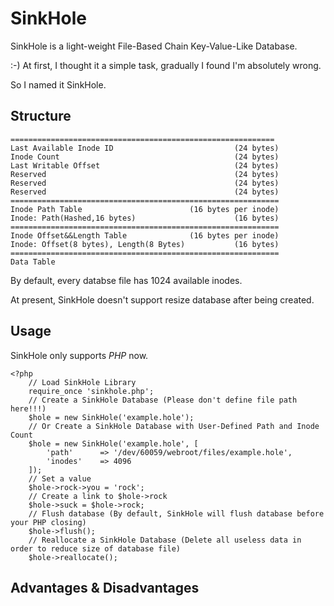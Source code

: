 # SinkHole #

SinkHole is a light-weight File-Based Chain Key-Value-Like Database.

:-) At first, I thought it a simple task, gradually I found I'm absolutely wrong.

So I named it SinkHole.


## Structure ##
	    	
 ```
 ===========================================================
 Last Available Inode ID						   (24 bytes)
 Inode Count									   (24 bytes)
 Last Writable Offset							   (24 bytes)
 Reserved										   (24 bytes)
 Reserved										   (24 bytes)
 Reserved								  		   (24 bytes)
 ============================================================
 Inode Path Table                        (16 bytes per inode)
 Inode: Path(Hashed,16 bytes)                      (16 bytes)
 ============================================================
 Inode Offset&&Length Table              (16 bytes per inode)
 Inode: Offset(8 bytes), Length(8 Bytes)           (16 bytes)
 ============================================================
 Data Table
 ```
 
By default, every databse file has 1024 available inodes.

At present, SinkHole doesn't support resize database after being created.

## Usage ##

SinkHole only supports *PHP* now.

```
<?php
	// Load SinkHole Library
	require_once 'sinkhole.php';
	// Create a SinkHole Database (Please don't define file path here!!!)
	$hole = new SinkHole('example.hole');
	// Or Create a SinkHole Database with User-Defined Path and Inode Count
	$hole = new SinkHole('example.hole', [
		'path'		=> '/dev/60059/webroot/files/example.hole',
		'inodes'	=> 4096
	]);
	// Set a value
	$hole->rock->you = 'rock';
	// Create a link to $hole->rock
	$hole->suck = $hole->rock;
	// Flush database (By default, SinkHole will flush database before your PHP closing)
	$hole->flush();
	// Reallocate a SinkHole Database (Delete all useless data in order to reduce size of database file)
	$hole->reallocate();
```

## Advantages & Disadvantages ##


